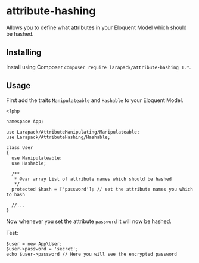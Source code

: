 # attribute-hashing
Allows you to define what attributes in your Eloquent Model which should be hashed.

## Installing

Install using Composer `composer require larapack/attribute-hashing 1.*`.

## Usage

First add the traits `Manipulateable` and `Hashable` to your Eloquent Model.
```
<?php

namespace App;

use Larapack/AttributeManipulating/Manipulateable;
use Larapack/AttributeHashing/Hashable;

class User
{
  use Manipulateable;
  use Hashable;
  
  /**
   * @var array List of attribute names which should be hashed
   */ 
  protected $hash = ['password']; // set the attribute names you which to hash
  
  //...
}
```

Now whenever you set the attribute `password` it will now be hashed.

Test:
```
$user = new App\User;
$user->password = 'secret';
echo $user->password // Here you will see the encrypted password
```

